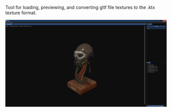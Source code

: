 Tool for loading, previewing, and converting gltf file textures to the .ktx texture format.

![Flight Helmet](/screenshot.png)